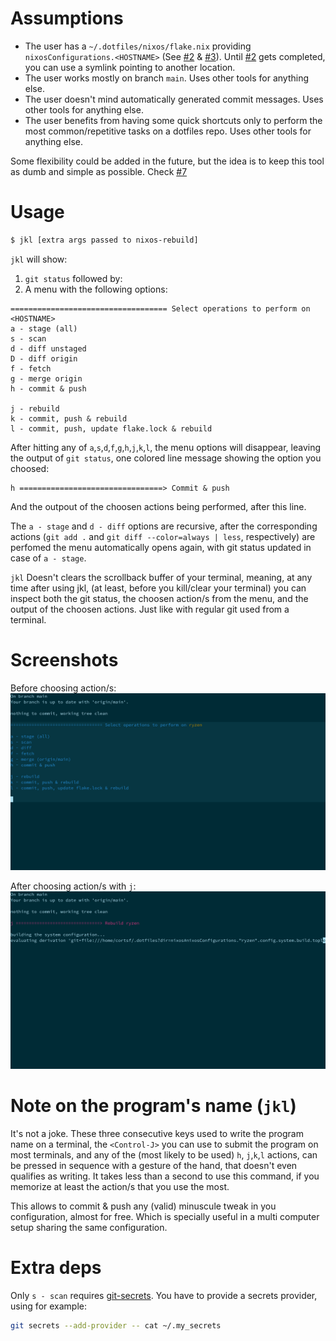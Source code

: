 # Assumptions
- The user has a `~/.dotfiles/nixos/flake.nix` providing `nixosConfigurations.<HOSTNAME>` (See [#2](https://github.com/cortsf/jkl/issues/2) & [#3](https://github.com/cortsf/jkl/issues/3)). Until [#2](https://github.com/cortsf/jkl/issues/2) gets completed, you can use a symlink pointing to another location.
 - The user works mostly on branch `main`. Uses other tools for anything else.
- The user doesn't mind automatically generated commit messages. Uses other tools for anything else.
- The user benefits from having some quick shortcuts only to perform the most common/repetitive tasks on a dotfiles repo. Uses other tools for anything else.

Some flexibility could be added in the future, but the idea is to keep this tool as dumb and simple as possible. Check [#7](https://github.com/cortsf/jkl/issues/7)

# Usage

``` bash
$ jkl [extra args passed to nixos-rebuild]
```

`jkl` will show:

1. `git status` followed by:
2. A menu with the following options:

``` 
=================================== Select operations to perform on <HOSTNAME>
a - stage (all)
s - scan
d - diff unstaged
D - diff origin
f - fetch
g - merge origin
h - commit & push

j - rebuild
k - commit, push & rebuild
l - commit, push, update flake.lock & rebuild
```

After hitting any of `a`,`s`,`d`,`f`,`g`,`h`,`j`,`k`,`l`, the menu options will disappear, leaving the output of `git status`, one colored line message showing the option you choosed:

``` 
h ================================> Commit & push
```

And the outpout of the choosen actions being performed, after this line.

The `a - stage` and `d - diff` options are recursive, after the corresponding actions (`git add .` and `git diff --color=always | less`, respectively) are perfomed the menu automatically opens again, with git status updated in case of `a - stage`.


`jkl` Doesn't clears the scrollback buffer of your terminal, meaning, at any time after using jkl, (at least, before you kill/clear your terminal) you can inspect both the git status, the choosen action/s from the menu, and the output of the choosen actions. Just like with regular git used from a terminal.
# Screenshots
Before choosing action/s:
![alt text](https://github.com/cortsf/jkl/blob/main/jkl1.png?raw=true)

After choosing action/s with `j`:
![alt text](https://github.com/cortsf/jkl/blob/main/jkl2.png?raw=true)

# Note on the program's name (`jkl`)
It's not a joke. These three consecutive keys used to write the program name on a terminal, the `<Control-J>` you can use to submit the program on most terminals, and any of the (most likely to be used) `h`, `j`,`k`,`l` actions, can be pressed in sequence with a gesture of the hand, that doesn't even qualifies as writing. It takes less than a second to use this command, if you memorize at least the action/s that you use the most.

This allows to commit & push any (valid) minuscule tweak in you configuration, almost for free. Which is specially useful in a multi computer setup sharing the same configuration.

# Extra deps
Only `s - scan` requires [git-secrets](https://github.com/awslabs/git-secrets). You have to provide a secrets provider, using for example: 

``` bash
git secrets --add-provider -- cat ~/.my_secrets
```

